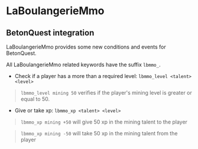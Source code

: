 # LaBoulangerieMmo

## BetonQuest integration

LaBoulangerieMmo provides some new conditions and events for BetonQuest.

All LaBoulangerieMmo related keywords have the suffix `lbmmo_`.

- Check if a player has a more than a required level: `lbmmo_level <talent> <level>`
> `lbmmo_level mining 50` verifies if the player's mining level is greater or equal to 50.

- Give or take xp: `lbmmo_xp <talent> <level>`
> `lbmmo_xp mining +50` will give 50 xp in the mining talent to the player

> `lbmmo_xp mining -50` will take 50 xp in the mining talent from the player
